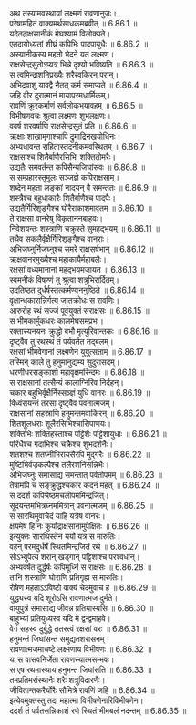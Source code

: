 
अथ तस्यामवस्थायां लक्ष्मणं रावणानुजः।  
परेषामहितं वाक्यमर्थसाधकमब्रवीत् ॥ 6.86.1 ॥   
यदेतद्राक्षसानीकं मेघश्यामं विलोक्यते।  
एतदायोध्यतां शीघ्रं कपिभिः पादपायुधैः ॥ 6.86.2 ॥   
अस्यानीकस्य महतो भेदने यत लक्ष्मण।  
राक्षसेन्द्रसुतोऽप्यत्र भिन्ने दृश्यो भविष्यति ॥ 6.86.3 ॥   
स त्वमिन्द्राशनिप्रख्यैः शरैरवकिरन् परान्।  
अभिद्रवाशु यावद्वै नैतत् कर्म समाप्यते ॥ 6.86.4 ॥   
जहि वीर दुरात्मानं मायापरमधार्मिकम्।  
रावणिं क्रूरकर्माणं सर्वलोकभयावहम् ॥ 6.86.5 ॥   
विभीषणवचः श्रुत्वा लक्ष्मणः शुभलक्षणः।  
ववर्ष शरवर्षाणि राक्षसेन्द्रसुतं प्रति ॥ 6.86.6 ॥   
ऋक्षाः शाखामृगाश्चापि द्रुमाद्रिनखयोधिनः।  
अभ्यधावन्त सहितास्तदनीकमवस्थितम् ॥ 6.86.7 ॥   
राक्षसाश्च शितैर्बाणैरसिभिः शक्तितोमरैः।  
उद्यतैः समवर्तन्त कपिसैन्यजिघांसवः ॥ 6.86.8 ॥   
स सम्प्रहारस्तुमुलः सञ्जज्ञे कपिराक्षसाम्।  
शब्देन महता लङ्कां नादयन् वै समन्ततः ॥ 6.86.9 ॥   
शस्त्रैश्च बहुधाकारैः शितैर्बाणैश्च पादपैः।  
उद्यतैर्गिरिशृङ्गैश्च घोरैराकाशमावृतम् ॥ 6.86.10 ॥   
ते राक्षसा वानरेषु विकृताननबाहवः।  
निवेशयन्तः शस्त्राणि चक्रुस्ते सुमहद्भयम् ॥ 6.86.11 ॥   
तथैव सकलैर्वृक्षैर्गिरिशृङ्गैश्च वानराः।  
अभिजघ्नुर्निजघ्नुश्च समरे राक्षसर्षभान् ॥ 6.86.12 ॥   
ऋक्षवानरमुख्यैश्च महाकायैर्महाबलैः।  
रक्षसां वध्यमानानां महद्भयमजायत ॥ 6.86.13 ॥   
स्वमनीकं विषण्णं तु श्रुत्वा शत्रुभिरार्दितम्।  
उदतिष्ठत दुर्धर्षस्तत्कर्मण्यननुष्ठिते ॥ 6.86.14 ॥   
वृक्षान्धकारान्निर्गत्य जातक्रोधः स रावणिः।  
आरुरोह रथं सज्जं पूर्वयुक्तं सराक्षसः ॥ 6.86.15 ॥   
स भीमकार्मुकधरः कालमेघसमप्रभः।  
रक्तास्यनयनः क्रुद्धो बभौ मृत्युरिवान्तकः ॥ 6.86.16 ॥   
दृष्ट्वैव तु रथस्थं तं पर्यवर्तत तद्बलम्।  
रक्षसां भीमवेगानां लक्ष्मणेन युयुत्सताम् ॥ 6.86.17 ॥   
तस्मिन् काले तु हनुमानुद्यम्य सुदुरासदम्।  
धरणीधरसङ्काशो महावृक्षमरिन्दमः ॥ 6.86.18 ॥   
स राक्षसानां तत्सैन्यं कालाग्निरिव निर्दहन्।  
चकार बहुभिर्वृक्षैर्निस्सञ्ज्ञं युधि वानरः ॥ 6.86.19 ॥   
विध्वंसयन्तं तरसा दृष्ट्वैव पवनात्मजम्।  
राक्षसानां सहस्राणि हनुमन्तमवाकिरन् ॥ 6.86.20 ॥   
शितशूलधराः शूलैरसिभिश्चासिपाणयः।  
शक्तिभिः शक्तिहस्ताश्च पट्टिशैः पट्टिशायुधाः ॥ 6.86.21 ॥   
परिधैश्च गदाभिश्च चक्रैश्च शुभदर्शनैः।  
शतशश्च शतघ्नीभिरायसैरपि मुद्गरैः ॥ 6.86.22 ॥   
मुष्टिभिर्वज्रकल्पैश्च तलैरशनिसन्निभैः।  
अभिजघ्नुः समासाद्य समन्तात् पर्वतोपमम् ॥ 6.86.23 ॥   
तेषामपि च सङ्क्रुद्धश्चकार कदनं महत् ॥ 6.86.24 ॥   
स ददर्श कपिश्रेष्ठमचलोपममिन्द्रजित्।  
सूदयन्तमभित्रघ्नममित्रान् पवनात्मजम् ॥ 6.86.25 ॥   
स सारथिमुवाचेदं याहि यत्रैष वानरः।  
क्षयमेष हि नः कुर्याद्राक्षसानामुपेक्षितः ॥ 6.86.26 ॥   
इत्युक्तः सारथिस्तेन ययौ यत्र स मारुतिः।  
वहन् परमदुर्धर्षं स्थितमिन्द्रजितं रथे ॥ 6.86.27 ॥   
सोऽभ्युपेत्य शरान् खड्गान् पट्टिशांश्च परश्वधान्।  
अभ्यवर्षत दुर्द्धर्षः कपिमूर्ध्नि स राक्षसः ॥ 6.86.28 ॥   
तानि शस्त्राणि घोराणि प्रतिगृह्य स मारुतिः।  
रोषेण महताऽऽविष्टो वाक्यं चेदमुवाच ह ॥ 6.86.29 ॥   
युद्ध्यस्व यदि शूरोऽसि रावणात्मज दुर्मते।  
वायुपुत्रं समासाद्य जीवन्न प्रतियास्यसि ॥ 6.86.30 ॥   
बाहुभ्यां प्रतियुध्यस्व यदि मे द्वन्द्वमाहवे।  
वेगं सहस्व दुर्बुद्धे ततस्त्वं रक्षसां वरः ॥ 6.86.31 ॥   
हनुमन्तं जिघांसन्तं समुद्यतशरासनम्।  
रावणात्मजमाचष्टे लक्ष्मणाय विभीषणः ॥ 6.86.32 ॥   
यः स वासवनिर्जेता रावणस्यात्मसम्भवः।  
स एष रथमास्थाय हनुमन्तं जिघांसति ॥ 6.86.33 ॥   
तमप्रतिमसंस्थानैः शरैः शत्रुविदारणैः।  
जीवितान्तकरैर्घोरैः सौमित्रे रावणिं जहि ॥ 6.86.34 ॥   
इत्येवमुक्तस्तु तदा महात्मा विभीषणेनारिविभीषणेन।  
ददर्श तं पर्वतसन्निकाशं रणे स्थितं भीमबलं नदन्तम् ॥ 6.86.35 ॥   
